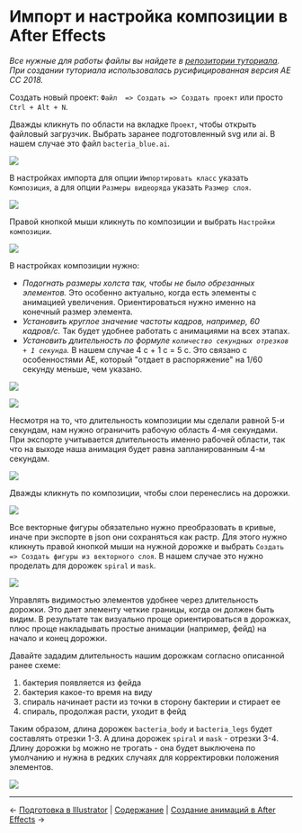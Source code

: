 # Импорт и настройка композиции в After Effects

*Все нужные для работы файлы вы найдете в [репозитории туториала](https://github.com/ncer/bodymovin-lottie-tutorial/tree/master/docs). При создании туториала использовалась русифицированная версия AE CC 2018.*

Создать новый проект: `Файл  => Создать => Создать проект` или просто `Ctrl + Alt + N`.

Дважды кликнуть по области на вкладке `Проект`, чтобы открыть файловый загрузчик. Выбрать заранее подготовленный svg или ai. В нашем случае это файл `bacteria_blue.ai`.

[![](/assets/ae_01.jpg)](https://raw.githubusercontent.com/ncer/bodymovin-lottie-tutorial/master/assets/ae_01.jpg)

В настройках импорта для опции `Импортировать класс` указать `Композиция`, а для опции `Размеры видеоряда` указать `Размер слоя`.

[![](/assets/ae_02.jpg)](https://raw.githubusercontent.com/ncer/bodymovin-lottie-tutorial/master/assets/ae_02.jpg)

Правой кнопкой мыши кликнуть по композиции и выбрать `Настройки композиции`. 

[![](/assets/ae_03.jpg)](https://raw.githubusercontent.com/ncer/bodymovin-lottie-tutorial/master/assets/ae_03.jpg)

В настройках композиции нужно:
- *Подогнать размеры холста так, чтобы не было обрезанных элементов.* Это особенно актуально, когда есть элементы с анимацией увеличения. Ориентироваться нужно именно на конечный размер элемента.
- *Установить круглое значение частоты кадров, например, 60 кадров/с.* Так будет удобнее работать с анимациями на всех этапах.
- *Установить длительность по формуле `количество секундных отрезков + 1 секунда`.* В нашем случае 4 с + 1 с = 5 с. Это связано с особенностями AE, который "отдает в распоряжение" на 1/60 секунду меньше, чем указано.
 
[![](/assets/ae_04.jpg)](https://raw.githubusercontent.com/ncer/bodymovin-lottie-tutorial/master/assets/ae_04.jpg)

[![](/assets/ae_05.jpg)](https://raw.githubusercontent.com/ncer/bodymovin-lottie-tutorial/master/assets/ae_05.jpg)

Несмотря на то, что длительность композиции мы сделали равной 5-и секундам, нам нужно ограничить рабочую область 4-мя секундами. При экспорте учитывается длительность именно рабочей области, так что на выходе наша анимация будет равна запланированным 4-м секундам.

[![](/assets/ae_08.jpg)](https://raw.githubusercontent.com/ncer/bodymovin-lottie-tutorial/master/assets/ae_08.jpg)

Дважды кликнуть по композиции, чтобы слои перенеслись на дорожки.

[![](/assets/ae_06.jpg)](https://raw.githubusercontent.com/ncer/bodymovin-lottie-tutorial/master/assets/ae_06.jpg)

Все векторные фигуры обязательно нужно преобразовать в кривые, иначе при экспорте в json они сохраняться как растр. Для этого нужно кликнуть правой кнопкой мыши на нужной дорожке и выбрать `Создать => Создать фигуры из векторного слоя`. В нашем случае это нужно проделать для дорожек `spiral` и `mask`.

[![](/assets/ae_07.jpg)](https://raw.githubusercontent.com/ncer/bodymovin-lottie-tutorial/master/assets/ae_07.jpg)

Управлять видимостью элементов удобнее через длительность дорожки. Это дает элементу четкие границы, когда он должен быть видим. В результате так визуально проще ориентироваться в дорожках, плюс проще накладывать простые анимации (например, фейд) на начало и конец дорожки.

Давайте зададим длительность нашим дорожкам согласно описанной ранее схеме:

1. бактерия появляется из фейда
1. бактерия какое-то время на виду
1. спираль начинает расти из точки в сторону бактерии и стирает ее
1. спираль, продолжая расти, уходит в фейд

Таким образом, длина дорожек `bacteria_body` и `bacteria_legs` будет составлять отрезки 1-3. А длина дорожек `spiral` и `mask` - отрезки 3-4. Длину дорожки `bg` можно не трогать - она будет выключена по умолчанию и нужна в редких случаях для корректировки положения элементов.

[![](/assets/aea_01.jpg)](https://raw.githubusercontent.com/ncer/bodymovin-lottie-tutorial/master/assets/aea_01.jpg)

---

&larr; [Подготовка в Illustrator](/tutorial/2-preparing-illustrator.md) | 
[Содержание](/SUMMARY.md) | 
[Создание анимаций в After Effects](/tutorial/4-aftereffects-animations.md) &rarr;